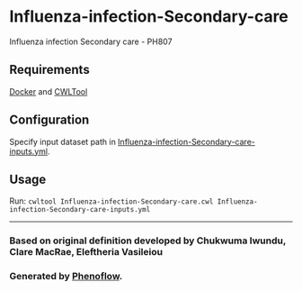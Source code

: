 # Influenza-infection-Secondary-care

Influenza infection Secondary care - PH807

## Requirements

[Docker](https://docs.docker.com/install/) and [CWLTool](https://github.com/common-workflow-language/cwltool#install)

## Configuration

Specify input dataset path in [Influenza-infection-Secondary-care-inputs.yml](Influenza-infection-Secondary-care-inputs.yml).

## Usage

Run: `cwltool Influenza-infection-Secondary-care.cwl Influenza-infection-Secondary-care-inputs.yml`

***

### Based on original definition developed by Chukwuma Iwundu, Clare MacRae, Eleftheria Vasileiou
### Generated by [Phenoflow](https://kclhi.org/phenoflow).
